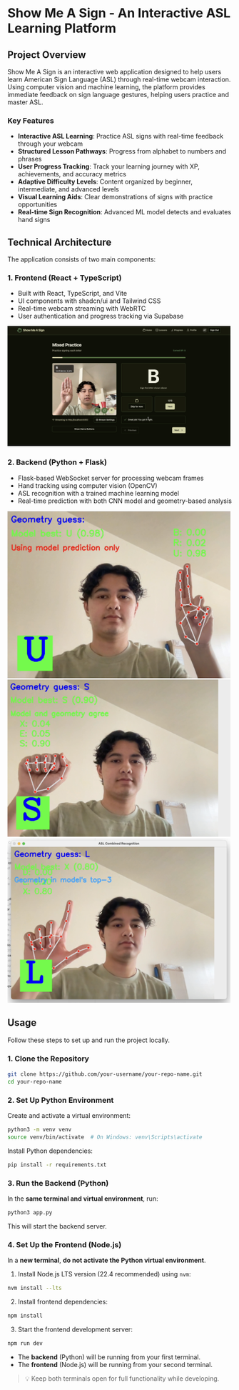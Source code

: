 # Show Me A Sign - An Interactive ASL Learning Platform

## Project Overview

Show Me A Sign is an interactive web application designed to help users learn American Sign Language (ASL) through real-time webcam interaction. Using computer vision and machine learning, the platform provides immediate feedback on sign language gestures, helping users practice and master ASL.

### Key Features

- **Interactive ASL Learning**: Practice ASL signs with real-time feedback through your webcam
- **Structured Lesson Pathways**: Progress from alphabet to numbers and phrases
- **User Progress Tracking**: Track your learning journey with XP, achievements, and accuracy metrics
- **Adaptive Difficulty Levels**: Content organized by beginner, intermediate, and advanced levels
- **Visual Learning Aids**: Clear demonstrations of signs with practice opportunities
- **Real-time Sign Recognition**: Advanced ML model detects and evaluates hand signs

## Technical Architecture

The application consists of two main components:

### 1. Frontend (React + TypeScript)
- Built with React, TypeScript, and Vite
- UI components with shadcn/ui and Tailwind CSS
- Real-time webcam streaming with WebRTC
- User authentication and progress tracking via Supabase

<img src="LessonImage.png" alt="Lessons" width="500"/>

### 2. Backend (Python + Flask)
- Flask-based WebSocket server for processing webcam frames
- Hand tracking using computer vision (OpenCV)
- ASL recognition with a trained machine learning model
- Real-time prediction with both CNN model and geometry-based analysis

<img src="Backend1.png" alt="Model with high confidence" width="500"/>
<img src="Backend2.png" alt="Model and geometry agree" width="500"/>
<img src="Backend3.png" alt="Model medium confidence and geometry mixed" width="500"/>

## Usage

Follow these steps to set up and run the project locally.

### 1. Clone the Repository
```bash
git clone https://github.com/your-username/your-repo-name.git
cd your-repo-name
```

### 2. Set Up Python Environment
Create and activate a virtual environment:
```bash
python3 -m venv venv
source venv/bin/activate  # On Windows: venv\Scripts\activate
```

Install Python dependencies:
```bash
pip install -r requirements.txt
```

### 3. Run the Backend (Python)
In the **same terminal and virtual environment**, run:
```bash
python3 app.py
```
This will start the backend server.


### 4. Set Up the Frontend (Node.js)

In a **new terminal**, **do not activate the Python virtual environment**.

1. Install Node.js LTS version (22.4 recommended) using `nvm`:
```bash
nvm install --lts
```

2. Install frontend dependencies:
```bash
npm install
```

3. Start the frontend development server:
```bash
npm run dev
```

- The **backend** (Python) will be running from your first terminal.
- The **frontend** (Node.js) will be running from your second terminal.

> 💡 Keep both terminals open for full functionality while developing.


